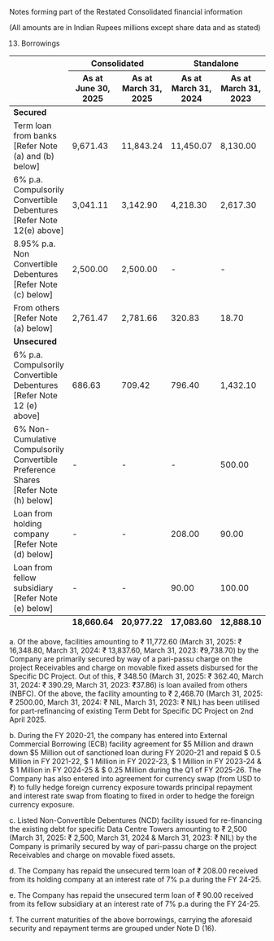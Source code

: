 Notes forming part of the Restated Consolidated financial information

(All amounts are in Indian Rupees millions except share data and as stated)

13. Borrowings

<table><thead><tr><th rowspan="2"></th><th colspan="2">Consolidated</th><th colspan="2">Standalone</th></tr><tr><th>As at<br>June 30,<br>2025</th><th>As at<br>March 31,<br>2025</th><th>As at<br>March 31,<br>2024</th><th>As at<br>March 31,<br>2023</th></tr></thead><tbody><tr><td><strong>Secured</strong></td><td></td><td></td><td></td><td></td></tr><tr><td>Term loan from banks [Refer Note (a) and (b) below]</td><td>9,671.43</td><td>11,843.24</td><td>11,450.07</td><td>8,130.00</td></tr><tr><td>6% p.a. Compulsorily Convertible Debentures [Refer Note 12(e) above]</td><td>3,041.11</td><td>3,142.90</td><td>4,218.30</td><td>2,617.30</td></tr><tr><td>8.95% p.a. Non Convertible Debentures [Refer Note (c) below]</td><td>2,500.00</td><td>2,500.00</td><td>-</td><td>-</td></tr><tr><td>From others [Refer Note (a) below]</td><td>2,761.47</td><td>2,781.66</td><td>320.83</td><td>18.70</td></tr><tr><td><strong>Unsecured</strong></td><td></td><td></td><td></td><td></td></tr><tr><td>6% p.a. Compulsorily Convertible Debentures [Refer Note 12 (e) above]</td><td>686.63</td><td>709.42</td><td>796.40</td><td>1,432.10</td></tr><tr><td>6% Non-Cumulative Compulsorily Convertible Preference Shares [Refer Note (h) below]</td><td>-</td><td>-</td><td>-</td><td>500.00</td></tr><tr><td>Loan from holding company [Refer Note (d) below]</td><td>-</td><td>-</td><td>208.00</td><td>90.00</td></tr><tr><td>Loan from fellow subsidiary [Refer Note (e) below]</td><td>-</td><td>-</td><td>90.00</td><td>100.00</td></tr></tbody><tfoot><tr><td></td><td><strong>18,660.64</strong></td><td><strong>20,977.22</strong></td><td><strong>17,083.60</strong></td><td><strong>12,888.10</strong></td></tr></tfoot></table>

a. Of the above, facilities amounting to ₹ 11,772.60 (March 31, 2025: ₹ 16,348.80, March 31, 2024: ₹ 13,837.60, March 31, 2023: ₹9,738.70) by the Company are primarily secured by way of a pari-passu charge on the project Receivables and charge on movable fixed assets disbursed for the Specific DC Project. Out of this, ₹ 348.50 (March 31, 2025: ₹ 362.40, March 31, 2024: ₹ 390.29, March 31, 2023: ₹37.86) is loan availed from others (NBFC). Of the above, the facility amounting to ₹ 2,468.70 (March 31, 2025: ₹ 2500.00, March 31, 2024: ₹ NIL, March 31, 2023: ₹ NIL) has been utilised for part-refinancing of existing Term Debt for Specific DC Project on 2nd April 2025.

b. During the FY 2020-21, the company has entered into External Commercial Borrowing (ECB) facility agreement for $5 Million and drawn down $5 Million out of sanctioned loan during FY 2020-21 and repaid $ 0.5 Million in FY 2021-22, $ 1 Million in FY 2022-23, $ 1 Million in FY 2023-24 & $ 1 Million in FY 2024-25 & $ 0.25 Million during the Q1 of FY 2025-26. The Company has also entered into agreement for currency swap (from USD to ₹) to fully hedge foreign currency exposure towards principal repayment and interest rate swap from floating to fixed in order to hedge the foreign currency exposure.

c. Listed Non-Convertible Debentures (NCD) facility issued for re-financing the existing debt for specific Data Centre Towers amounting to ₹ 2,500 (March 31, 2025: ₹ 2,500, March 31, 2024 & March 31, 2023: ₹ NIL) by the Company is primarily secured by way of pari-passu charge on the project Receivables and charge on movable fixed assets.

d. The Company has repaid the unsecured term loan of ₹ 208.00 received from its holding company at an interest rate of 7% p.a during the FY 24-25.

e. The Company has repaid the unsecured term loan of ₹ 90.00 received from its fellow subsidiary at an interest rate of 7% p.a during the FY 24-25.

f. The current maturities of the above borrowings, carrying the aforesaid security and repayment terms are grouped under Note D (16).